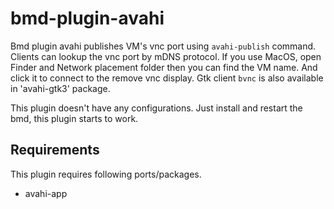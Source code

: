 # bmd-plugin-avahi
Bmd plugin avahi publishes VM's vnc port using `avahi-publish` command.
Clients can lookup the vnc port by mDNS protocol. If you use MacOS,
open Finder and Network placement folder then you can find the VM name. And
click it to connect to the remove vnc display. Gtk client `bvnc` is also
available in 'avahi-gtk3' package.

This plugin doesn't have any configurations. Just install and restart the bmd,
this plugin starts to work.

## Requirements

This plugin requires following ports/packages.

 - avahi-app
